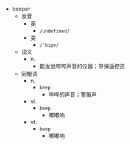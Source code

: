 - beeper
  - 发音
    - 英
      - `/undefined/`
    - 美
      - `/'bipɚ/`
  - 词义
    - n.
      - 能发出哔哔声音的仪器；导弹遥控员
  - 同根词
    - n.
      - `beep`
        - 哔哔的声音；警笛声
    - vi.
      - `beep`
        - 嘟嘟响
    - vt.
      - `beep`
        - 嘟嘟响
